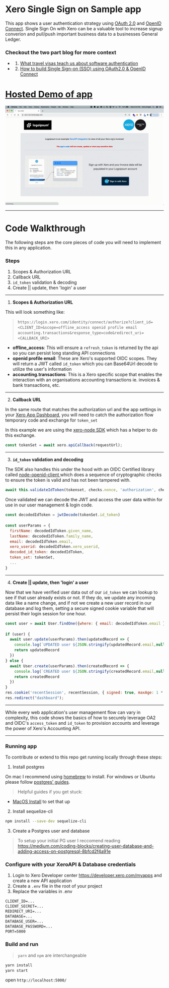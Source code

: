 # Xero Single Sign on Sample app
This app shows a user authentication strategy using [OAuth 2.0](https://oauth.net/2/) and [OpenID Connect](https://openid.net/connect/). Single Sign On with Xero can be a valuable tool to increase signup converion and pull/push important business data to a businesses General Ledger.

### Checkout the two part blog for more context
* 1) [What travel visas teach us about software authentication](#TODO-medium-link)
* 2) [How to build Single Sign-on (SSO) using OAuth2.0 & OpenID Connect](#TODO-medium-link)

# <a href="https://xero-sso.herokuapp.com" target="_blank">Hosted Demo of app</a>
![sso-demo](/sso-vid.gif)

---
# Code Walkthrough
The following steps are the core pieces of code you will need to implement this in any application.

### Steps 
1. Scopes & Authorization URL
2. Callback URL
3. `id_token` validation & decoding
5. Create || update, then 'login' a user

---
1. **Scopes & Authorization URL**

This will look something like:
> `https://login.xero.com/identity/connect/authorize?client_id=<CLIENT_ID>&scope=offline_access openid profile email accounting.transactions&response_type=code&redirect_uri=<CALLBACK_URI>`

* **offline_access**: This will ensure a `refresh_token` is returned by the api so you can persist long standing API connections
* **openid profile email**: These are Xero's supported OIDC scopes. They will return a JWT called `id_token` which you can Base64Url decode to utilize the user's information
* **accounting.transactions**: This is a Xero specific scope that enables the interaction with an organisations accounting transactions ie. invoices & bank transactions, etc.

---
2. **Callback URL**

In the same route that matches the authorization url and the app settings in your [Xero App Dashboard](https://developer.xero.com/myapps/), you will need to catch the authorization flow temporary code and exchange for `token_set`

In this example we are using the [xero-node SDK](https://github.com/XeroAPI/xero-node) which has a helper to do this exchange.
```javascript
const tokenSet = await xero.apiCallback(requestUrl);
```

---
3. **`id_token` validation and decoding**

The SDK also handles this under the hood with an OIDC Certified library called [node-openid-client ](https://openid.net/developers/certified/) which does a sequence of cryptographic checks to ensure the token is valid and has not been tampered with.
```javascript
await this.validateIdToken(tokenset, checks.nonce, 'authorization', checks.max_age, checks.state);
```
Once validated we can decode the JWT and access the user data within for use in our user management & login code.
```javascript
const decodedIdToken = jwtDecode(tokenSet.id_token)

const userParams = {
  firstName: decodedIdToken.given_name,
  lastName: decodedIdToken.family_name,
  email: decodedIdToken.email,
  xero_userid: decodedIdToken.xero_userid,
  decoded_id_token: decodedIdToken,
  token_set: tokenSet,
  ...
}
```

---
4. **Create || update, then 'login' a user**

Now that we have verified user data out of our `id_token` we can lookup to see if that user already exists or not. If they do, we update any incoming data like a name change, and if not we create a new user record in our database and log them, setting a secure signed cookie variable that will persist their login session for one hour.
```javascript
const user = await User.findOne({where: { email: decodedIdToken.email }})

if (user) {
  await user.update(userParams).then(updatedRecord => {
    console.log(`UPDATED user ${JSON.stringify(updatedRecord.email,null,2)}`)
    return updatedRecord
  })
} else {
  await User.create(userParams).then(createdRecord => {
    console.log(`CREATED user ${JSON.stringify(createdRecord.email,null,2)}`)
    return createdRecord
  })
}
res.cookie('recentSession', recentSession, { signed: true, maxAge: 1 * 60 * 60 * 1000 }) // 1 hour
res.redirect("dashboard");
```

---

While every web application's user management flow can vary in complexity, this code shows the basics of how to securely leverage OA2 and OIDC's `access_token` and `id_token` to provision accounts and leverage the power of Xero's Accounting API.


---

### Running app
To contribute or extend to this repo get running locally through these steps:

1. Install postgres

On mac I recommend using [homebrew](https://wiki.postgresql.org/wiki/Homebrew) to install. For windows or Ubuntu please follow [postgres' guides](https://www.postgresql.org/download/).
> Helpful guides if you get stuck:
* [MacOS Install](https://www.robinwieruch.de/postgres-sql-macos-setup) to set that up

2) Install sequelize-cli
```bash
npm install --save-dev sequelize-cli
```
3) Create a Postgres user and database
> To setup your initial PG user I reccomend reading https://medium.com/coding-blocks/creating-user-database-and-adding-access-on-postgresql-8bfcd2f4a91e

### Configure with your XeroAPI & Database credentials
1) Login to Xero Developer center https://developer.xero.com/myapps and create a new API application
2) Create a `.env` file in the root of your project
3) Replace the variables in .env
```
CLIENT_ID=...
CLIENT_SECRET=...
REDIRECT_URI=...
DATABASE=...
DATABASE_USER=...
DATABASE_PASSWORD=...
PORT=5000
```

### Build and run
> `yarn` and `npm` are interchangeable
```sh
yarn install
yarn start
```
open `http://localhost:5000/`
